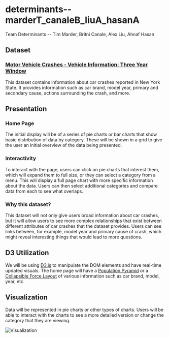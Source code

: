 # determinants--marderT_canaleB_liuA_hasanA
Team Determinants -- Tim Marder, Britni Canale, Alex Liu, Ahnaf Hasan

## Dataset
### [Motor Vehicle Crashes - Vehicle Information: Three Year Window](https://data.ny.gov/api/views/xe9x-a24f/rows.json?accessType=DOWNLOAD)
This dataset contains information about car crashes reported in New York State. It provides information such as car brand, model year, primary and secondary cause, actions surrounding the crash, and more.

## Presentation
### Home Page
The initial display will be of a series of pie charts or bar charts that show basic distribution of data by category. These will be shown in a grid to give the user an initial overview of the data being presented.

### Interactivity
To interact with the page, users can click on pie charts that interest them, which will expand them to full size, or they can select a category from a menu. This will display a full page chart with more specific information about the data. Users can then select additional categories and compare data from each to see what overlaps.

### Why this dataset?
This dataset will not only give users broad information about car crashes, but it will allow users to see more complex relationships that exist between different attributes of car crashes that the dataset provides. Users can see links between, for example, model year and primary cause of crash, which might reveal interesting things that would lead to more questions.

## D3 Utilization
We will be using [D3.js](www.d3js.org) to manipulate the DOM elements and have real-time updated visuals. The home page will have a [Population Pyramid](https://bl.ocks.org/mbostock/4062085) or a [Collapsible Force Layout](https://bl.ocks.org/mbostock/4062085) of various information such as car brand, model, year, etc.

## Visualization
Data will be represented in pie charts or other types of charts. Users will be able to interact with the charts to see a more detailed version or change the category that they are viewing.

![Visualization](https://github.com/TimMarder/determinants--marderT_canaleB_liuA_hasanA/tree/master/doc/chart.jpg)

